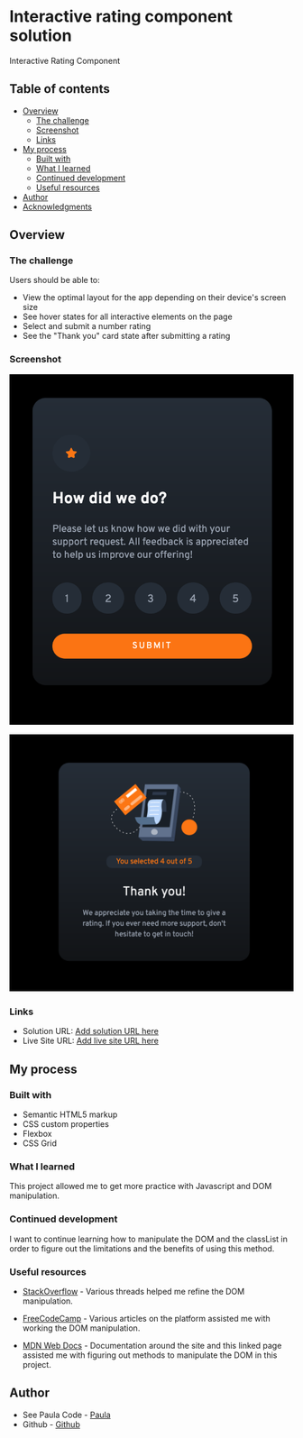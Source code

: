 #  Interactive rating component solution

Interactive Rating Component

## Table of contents

- [Overview](#overview)
  - [The challenge](#the-challenge)
  - [Screenshot](#screenshot)
  - [Links](#links)
- [My process](#my-process)
  - [Built with](#built-with)
  - [What I learned](#what-i-learned)
  - [Continued development](#continued-development)
  - [Useful resources](#useful-resources)
- [Author](#author)
- [Acknowledgments](#acknowledgments)


## Overview

### The challenge

Users should be able to:

- View the optimal layout for the app depending on their device's screen size
- See hover states for all interactive elements on the page
- Select and submit a number rating
- See the "Thank you" card state after submitting a rating

### Screenshot

![](./images/interactive-rating.png)

![](./images/thank-you.png)


### Links

- Solution URL: [Add solution URL here](https://your-solution-url.com)
- Live Site URL: [Add live site URL here](https://your-live-site-url.com)

## My process

### Built with

- Semantic HTML5 markup
- CSS custom properties
- Flexbox
- CSS Grid



### What I learned

This project allowed me to get more practice with Javascript and DOM manipulation. 


### Continued development

I want to continue learning how to manipulate the DOM and the classList in order to figure out the limitations and the benefits of using this method. 


### Useful resources

- [StackOverflow](https://www.stackoverflow.com) - Various threads helped me refine the DOM manipulation.

- [FreeCodeCamp](https://www.freecodecamp.com) - Various articles on the platform assisted me with working the DOM manipulation. 

- [MDN Web Docs](https://developer.mozilla.org/en-US/docs/Web/API/DOMTokenList/) - Documentation around the site and this linked page assisted me with figuring out methods to manipulate the DOM in this project. 


## Author

- See Paula Code - [Paula](https://www.seepaulacode.me)
- Github - [Github](https://www.github.com/thedoodlebakery)
